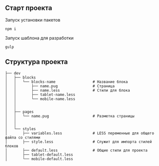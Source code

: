 ## Старт проекта

Запуск установки пакетов

```
npm i
```

Запуск шаблона для разработки

```
gulp
```

## Структура проекта


```
├── dev
│   ├── blocks
│   │	└── blocks-name					# Название блока
│   │       ├── name.pug				# Страница
│   │       ├── name.less				# Стили для блока
│   │       ├── tablet-name.less 
│   │       └── mobile-name.less
│   │
│   │
│   ├── pages
│   │	└── name.pug  					# Разметка страницы
│   │
│   │
│   └── styles
│   	├── variables.less				# LESS переменные для общего файла со стилями
│   	├── style.less					# Служит для импорта стилей блоков
│   	├── default.less				# Общие стили для проекта
│   	├── tablet-default.less
│   	└── mobile-default.less
```